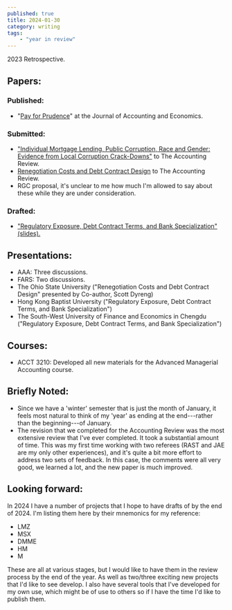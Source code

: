 ```yaml
---
published: true
title: 2024-01-30
category: writing
tags:
    - "year in review"
---
```

2023 Retrospective.

## Papers:

### Published:

- "[Pay for Prudence](https://doi.org/10.1016/j.jacceco.2023.101619)" at the Journal of Accounting and Economics.

### Submitted:

- ["Individual Mortgage Lending, Public Corruption, Race and Gender: Evidence from Local Corruption Crack-Downs"](https://papers.ssrn.com/sol3/papers.cfm?abstract_id=3888069) to The Accounting Review.
- [Renegotiation Costs and Debt Contract Design](https://dx.doi.org/10.2139/ssrn.2981069) to The Accounting Review. 
- RGC proposal, it's unclear to me how much I'm allowed to say about these while they are under consideration.

### Drafted: 

- ["Regulatory Exposure, Debt Contract Terms, and Bank Specialization" (slides).](https://arthurhowardmorris.github.io/assets/slides/kmms/kmms.pdf) 

## Presentations:

- AAA: Three discussions.
- FARS: Two discussions.
- The Ohio State University ("Renegotiation Costs and Debt Contract Design" presented by Co-author, Scott Dyreng)
- Hong Kong Baptist University ("Regulatory Exposure, Debt Contract Terms, and Bank Specialization")
- The South-West University of Finance and Economics in Chengdu ("Regulatory Exposure, Debt Contract Terms, and Bank Specialization")

## Courses:

- ACCT 3210: Developed all new materials for the Advanced Managerial Accounting course. 

## Briefly Noted:

- Since we have a 'winter' semester that is just the month of January, it feels most natural to think of my 'year' as ending at the end---rather than the beginning---of January.
- The revision that we completed for the Accounting Review was the most extensive review that I've ever completed. It took a substantial amount of time. This was my first time working with two referees (RAST and JAE are my only other experiences), and it's quite a bit more effort to address two sets of feedback. In this case, the comments were all very good, we learned a lot, and the new paper is much improved.

## Looking forward:

In 2024 I have a number of projects that I hope to have drafts of by the end of 2024. I'm listing them here by their mnemonics for my reference: 

- LMZ
- MSX 
- DMME 
- HM 
- M 

These are all at various stages, but I would like to have them in the review process by the end of the year. As well as two/three exciting new projects that I'd like to see develop.
I also have several tools that I've developed for my own use, which might be of use to others so if I have the time I'd like to publish them. 


